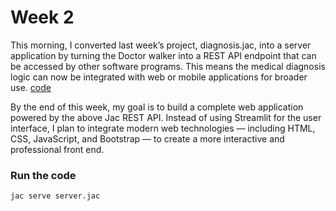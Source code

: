# Week 2
This morning, I converted last week’s project, diagnosis.jac, into a server application by turning the Doctor walker into a REST API endpoint that can be accessed by other software programs. This means the medical diagnosis logic can now be integrated with web or mobile applications for broader use. [code](https://github.com/MithamoMorgan/Building-Generative-AI-Applications/blob/main/Week2_Project/server.jac)

By the end of this week, my goal is to build a complete web application powered by the above Jac REST API.
Instead of using Streamlit for the user interface, I plan to integrate modern web technologies — including HTML, CSS, JavaScript, and Bootstrap — to create a more interactive and professional front end.

### Run the code
```bash
jac serve server.jac
```
